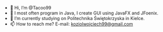 - 👋 Hi, I’m @Tacoo99
- 👀 I most often program in Java, I create GUI using JavaFX and JFoenix.
- 🌱 I’m currently studying on Politechnika Świętokrzyska in Kielce.
- 📫 How to reach me?
E-mail: koziolwojciech99@gmail.com

<!---
Tacoo99/Tacoo99 is a ✨ special ✨ repository because its `README.md` (this file) appears on your GitHub profile.
You can click the Preview link to take a look at your changes.
--->
